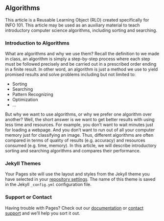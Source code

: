 ## Algorithms

This article is a Reusable Learning Object (RLO) created specifically for INFO 101. This article may be used as an auxiliary material to teach introductory computer science algorithms, including sorting and searching.

### Introduction to Algorithms

What are algorithms and why we use them? Recall the definition to we made in class, an algorithm is simply a step-by-step process where each step must be followed precisely and be carried out in a prescribed order ending in a finite result. In other word, an algorithm is just a method we use to yield promised results and solve problems including but not limited to: 

* Sorting
* Searching
* Pattern Recognizing 
* Optimization
* …

But why we want to use algorithms, or why we prefer one algorithm over another? Well, the short answer is we want to get better results with using less time and resources. For example, you don’t want to wait minutes just for loading a webpage. And you don’t want to run out of all your computer memory just for classifying an image. Thus, different algorithms are often compared in terms of quality of results (e.g. accuracy) and resources consumed (e.g. time, memory). In this article, we will describe introductory sorting and searching algorithms and compares their performance. 


### Jekyll Themes

Your Pages site will use the layout and styles from the Jekyll theme you have selected in your [repository settings](https://github.com/qianlin404/info101_algorithm/settings). The name of this theme is saved in the Jekyll `_config.yml` configuration file.

### Support or Contact

Having trouble with Pages? Check out our [documentation](https://help.github.com/categories/github-pages-basics/) or [contact support](https://github.com/contact) and we’ll help you sort it out.
